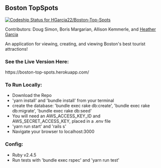 <h2>Boston TopSpots</h2>

[![Codeship Status for HGarcia22/Boston-Top-Spots](https://app.codeship.com/projects/f0750a00-474f-0137-cd63-3a91933c600e/status?branch=master)](https://app.codeship.com/projects/337461)

Contributors: Doug Simon, Boris Margarian, Allison Kemmerle, and <a href="https://github.com/HGarcia22/">Heather Garcia</a>

An application for viewing, creating, and viewing Boston's best tourist attractions!

<h3>See the Live Version Here:</h3>
https://boston-top-spots.herokuapp.com/

<h3>To Run Locally:</h3>
<ul>
  <li>Download the Repo</li>
  <li>'yarn install' and 'bundle install' from your terminal</li>
  <li>create the database: 'bundle exec rake db:create', 'bundle exec rake db:migrate', 'bundle exec rake db:seed'</li>
  <li>You will need an AWS_ACCESS_KEY_ID and AWS_SECRET_ACCESS_KEY, placed in a .env file</li>
  <li>'yarn run start' and 'rails s'</li>
  <li>Navigate your browser to localhost:3000</li>
</ul>

<h3>Config:</h3>
<ul>
  <li>Ruby v2.4.5</li>
  <li>Run tests with 'bundle exec rspec' and 'yarn run test'</li>
</ul>
